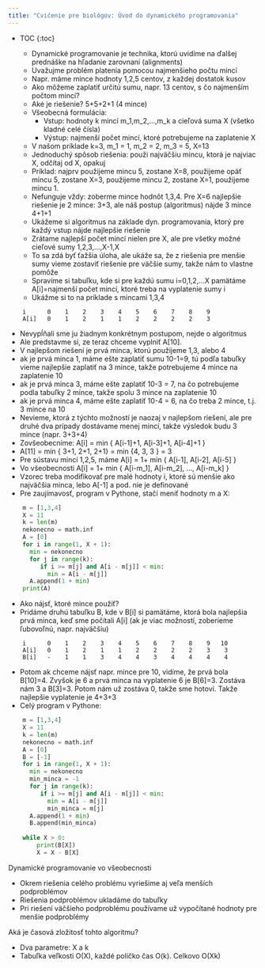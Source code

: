 ```yaml
---
title: "Cvičenie pre biológov: Úvod do dynamického programovania"
---
```


* TOC
{:toc}

  - Dynamické programovanie je technika, ktorú uvidíme na ďalšej prednáške na hľadanie zarovnaní
    (alignments)
  - Uvažujme problém platenia pomocou najmenšieho počtu mincí
  - Napr. máme mince hodnoty 1,2,5 centov, z každej dostatok kusov
  - Ako môžeme zaplatiť určitú sumu, napr. 13 centov, s čo najmenším
    počtom mincí?
  - Aké je riešenie? 5+5+2+1 (4 mince)
  - Všeobecná formulácia:
      - Vstup: hodnoty k mincí m\_1,m\_2,...,m\_k a cieľová suma X
        (všetko kladné celé čísla)
      - Výstup: najmenší počet mincí, ktoré potrebujeme na zaplatenie X
  - V našom príklade k=3, m\_1 = 1, m\_2 = 2, m\_3 = 5, X=13
  - Jednoduchý spôsob riešenia: použi najväčšiu mincu, ktorá je najviac
    X, odčítaj od X, opakuj
  - Príklad: najprv použijeme mincu 5, zostane X=8, použijeme opäť mincu
    5, zostane X=3, použijeme mincu 2, zostane X=1, použijeme mincu 1.
  - Nefunguje vždy: zoberme mince hodnôt 1,3,4. Pre X=6 najlepšie
    riešenie je 2 mince: 3+3, ale náš postup (algoritmus) nájde 3 mince
    4+1+1
  - Ukážeme si algoritmus na základe dyn. programovania, ktorý pre každý
    vstup nájde najlepšie riešenie
  - Zrátame najlepší počet mincí nielen pre X, ale pre všetky možné
    cieľové sumy 1,2,3,...,X-1,X
  - To sa zdá byť ťažšia úloha, ale ukáže sa, že z riešenia pre menšie
    sumy vieme zostaviť riešenie pre väčšie sumy, takže nám to vlastne
    pomôže
  - Spravíme si tabuľku, kde si pre každú sumu i=0,1,2,...X pamätáme
    A\[i\]=najmenší počet mincí, ktoré treba na vyplatenie sumy i
  - Ukážme si to na príklade s mincami 1,3,4

```
    i      0    1    2    3    4    5    6    7    8    9  
    A[i]   0    1    2    1    1    2    2    2    2    3
```

  - Nevypĺňali sme ju žiadnym konkrétnym postupom, nejde o algoritmus
  - Ale predstavme si, ze teraz chceme vyplniť A\[10\].
  - V najlepšom riešení je prvá minca, ktorú použijeme 1,3, alebo 4
  - ak je prvá minca 1, máme ešte zaplatiť sumu 10-1=9, tú podľa tabuľky
    vieme najlepšie zaplatiť na 3 mince, takže potrebujeme 4 mince na
    zaplatenie 10
  - ak je prvá minca 3, máme ešte zaplatiť 10-3 = 7, na čo potrebujeme
    podla tabuľky 2 mince, takže spolu 3 mince na zaplatenie 10
  - ak je prvá minca 4, máme ešte zaplatiť 10-4 = 6, na čo treba 2
    mince, t.j. 3 mince na 10
  - Nevieme, ktorá z týchto možností je naozaj v najlepšom riešení, ale
    pre druhé dva prípady dostávame menej mincí, takže výsledok budu 3
    mince (napr. 3+3+4)
  - Zovšeobecníme: A\[i\] = min { A\[i-1\]+1, A\[i-3\]+1, A\[i-4\]+1 }
  - A\[11\] = min { 3+1, 2+1, 2+1} = min {4, 3, 3 } = 3
  - Pre sústavu mincí 1,2,5, máme A\[i\] = 1+ min { A\[i-1\], A\[i-2\],
    A\[i-5\] }
  - Vo všeobecnosti A\[i\] = 1+ min { A\[i-m\_1\], A\[i-m\_2\], ...,
    A\[i-m\_k\] }
  - Vzorec treba modifikovať pre malé hodnoty i, ktoré sú menšie ako
    najväčšia minca, lebo A\[-1\] a pod. nie je definované
  - Pre zaujímavosť, program v Pythone, stačí meniť hodnoty m a X:

```Python
    m = [1,3,4]
    X = 11
    k = len(m)
    nekonecno = math.inf
    A = [0]
    for i in range(1, X + 1):
      min = nekonecno
      for j in range(k):
         if i >= m[j] and A[i - m[j]] < min:
           min = A[i - m[j]]
      A.append(1 + min)
    print(A)
```

  - Ako nájsť, ktoré mince použiť?
  - Pridáme druhú tabuľku B, kde v B\[i\] si pamätáme, ktorá bola
    najlepšia prvá minca, keď sme počítali A\[i\] (ak je viac možností,
    zoberieme ľubovoľnú, napr. najväčšiu)

```
    i      0    1    2    3    4    5    6    7    8    9   10   
    A[i]   0    1    2    1    1    2    2    2    2    3    3
    B[i]   -    1    1    3    4    4    3    4    4    4    4
```

  - Potom ak chceme nájsť napr. mince pre 10, vidíme, že prvá bola
    B\[10\]=4. Zvyšok je 6 a prvá minca na vyplatenie 6 je B\[6\]=3.
    Zostáva nám 3 a B\[3\]=3. Potom nám už zostáva 0, takže sme hotoví.
    Takže najlepšie vyplatenie je 4+3+3
  - Celý program v Pythone:

```Python
    m = [1,3,4]
    X = 11
    k = len(m)
    nekonecno = math.inf
    A = [0]
    B = [-1]
    for i in range(1, X + 1):
      min = nekonecno
      min_minca = -1
      for j in range(k):
         if i >= m[j] and A[i - m[j]] < min:
           min = A[i - m[j]]
           min_minca = m[j]
      A.append(1 + min)
      B.append(min_minca)
    
    while X > 0:
        print(B[X])
        X = X - B[X]
```

Dynamické programovanie vo všeobecnosti

  - Okrem riešenia celého problému vyriešime aj veľa menších
    podproblémov
  - Riešenia podproblémov ukladáme do tabuľky
  - Pri riešení väčšieho podproblému používame už vypočítané hodnoty pre
    menšie podproblémy

Aká je časová zložitosť tohto algoritmu?

  - Dva parametre: X a k
  - Tabuľka veľkosti O(X), každé políčko čas O(k). Celkovo O(Xk)
